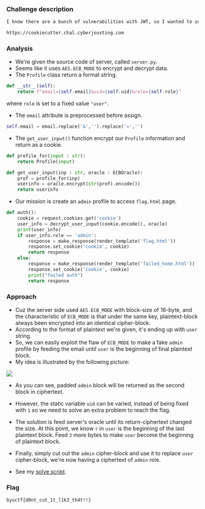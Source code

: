 ### Challenge description

```markdown
I know there are a bunch of vulnerabilities with JWT, so I wanted to use a different implementation to not leave my site vulnerable. This is my best shot.

https://cookiecutter.chal.cyberjousting.com
```

### Analysis

- We're given the source code of server, called `server.py`.
- Seems like it uses `AES.ECB_MODE` to encrypt and decrypt data.
- The `Profile` class return a format string.

```python
def __str__(self):
    return f"email={self.email}&uid={self.uid}&role={self.role}"
```

where `role` is set to a fixed value `"user"`.

- The `email` attribute is preprocessed before assign.

```python
self.email = email.replace('&','').replace('=','')
```

- The `get_user_input()` function encrypt our `Profile` information and return as a cookie.

```python
def profile_for(input : str):
    return Profile(input)

def get_user_input(inp : str, oracle : ECBOracle):
    prof = profile_for(inp)
    userinfo = oracle.encrypt(str(prof).encode())
    return userinfo
```

- Our mission is create an `admin` profile to access `flag.html` page.

```python
def auth():
    cookie = request.cookies.get('cookie')
    user_info = decrypt_user_input(cookie.encode(), oracle)
    print(user_info)
    if user_info.role == 'admin':
        response = make_response(render_template('flag.html'))
        response.set_cookie('cookie', cookie)
        return response
    else:
        response = make_response(render_template('failed_home.html'))
        response.set_cookie('cookie', cookie)
        print("failed auth")
        return response
```

### Approach

- Cuz the server side used `AES.ECB_MODE` with block-size of 16-byte, and the characteristic of `ECB_MODE` is that under the same key, plaintext-block always been encrypted into an identical cipher-block.
- According to the format of plaintext we're given, it's ending up with `user` string.
- So, we can easily exploit the flaw of `ECB_MODE` to make a fake `admin` profile by feeding the email until `user` is the beginning of final plaintext block.
- My idea is illustrated by the following picture:

![](https://i.ibb.co/VkXxWwy/02.png)

- As you can see, padded `admin` block will be returned as the second block in ciphertext.
- However, the static variable `uid` can be varied, instead of being fixed with `1` so we need to solve an extra problem to reach the flag.
- The solution is feed server's oracle until its return-ciphertext changed the size. At this point, we know `r` in `user` is the beginning of the last plaintext block. Feed `3` more bytes to make `user` become the beginning of plaintext block.
- Finally, simply cut out the `admin` cipher-block and use it to replace `user` cipher-block, we're now having a ciphertext of `admin` role.

- See my [solve script](./solve.py).

### Flag

```
byuctf{d0nt_cut_1t_l1k3_th4t!!}
```
